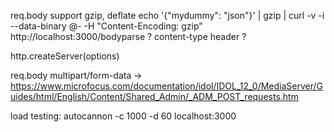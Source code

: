 req.body support gzip, deflate 
  echo '{"mydummy": "json"}' | gzip | curl -v -i --data-binary @- -H "Content-Encoding: gzip" http://localhost:3000/bodyparse
  ? content-type header ?


http.createServer(options)

req.body multipart/form-data  ->  https://www.microfocus.com/documentation/idol/IDOL_12_0/MediaServer/Guides/html/English/Content/Shared_Admin/_ADM_POST_requests.htm

load testing: autocannon -c 1000 -d 60 localhost:3000
